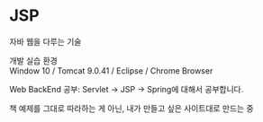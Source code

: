 # JSP
 자바 웹을 다루는 기술
 
 개발 실습 환경\
 Window 10 / Tomcat 9.0.41 / Eclipse / Chrome Browser
 
 Web BackEnd 공부: Servlet -> JSP -> Spring에 대해서 공부합니다.
 
 책 예제를 그대로 따라하는 게 아닌, 내가 만들고 싶은 사이트대로 만드는 중
